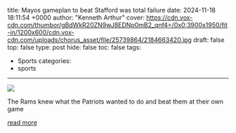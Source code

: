 title: Mayos gameplan to beat Stafford was total failure
date: 2024-11-18 18:11:54 +0000
author: "Kenneth Arthur"
cover: https://cdn.vox-cdn.com/thumbor/gBdWkR20ZN9wJ8EDNp0mB2_qnf4=/0x0:3900x1950/fit-in/1200x600/cdn.vox-cdn.com/uploads/chorus_asset/file/25739864/2184663420.jpg
draft: false
top: false
type: post
hide: false
toc: false
tags:
  - Sports
categories:
  - sports
---

![](https://cdn.vox-cdn.com/thumbor/gBdWkR20ZN9wJ8EDNp0mB2_qnf4=/0x0:3900x1950/fit-in/1200x600/cdn.vox-cdn.com/uploads/chorus_asset/file/25739864/2184663420.jpg)

The Rams knew what the Patriots wanted to do and beat them at their own game

[read more](https://www.turfshowtimes.com/2024/11/18/24299723/rams-patriots-matthew-stafford-blitz-jerod-mayo)
